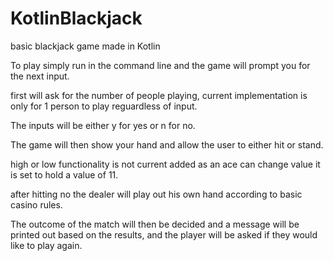 # KotlinBlackjack
basic blackjack game made in Kotlin


To play simply run in the command line and the game will prompt you for the next input.

first will ask for the number of people playing, current implementation is only for 1 person to play reguardless of input.

The inputs will be either y for yes or n for no.

The game will then show your hand and allow the user to either hit or stand.

high or low functionality is not current added as an ace can change value it is set to hold a value of 11.

after hitting no the dealer will play out his own hand according to basic casino rules. 

The outcome of the match will then be decided and a message will be printed out based on the results, and the player will be asked if they would like to play again.

